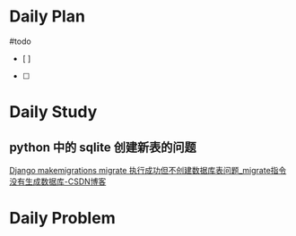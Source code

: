 # Daily Plan
#todo
- [ ] 
- [ ] 
# Daily Study
## python 中的 sqlite 创建新表的问题
[Django makemigrations migrate 执行成功但不创建数据库表问题_migrate指令没有生成数据库-CSDN博客](https://blog.csdn.net/Harrytsz/article/details/122123411)
# Daily Problem